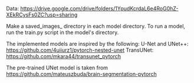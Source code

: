 
Data: https://drive.google.com/drive/folders/1YpudKcrdaL6e4RoG0hZ-XEkRCysFs0ZC?usp=sharing


Make a saved_images_<structure> directory in each model directory.
To run a model, run the train.py script in the model's directory.

The implemented models are inspired by the following:
U-Net and UNet++: https://github.com/4uiiurz1/pytorch-nested-unet
TransUNet: https://github.com/mkara44/transunet_pytorch

The pre-trained UNet model is taken from https://github.com/mateuszbuda/brain-segmentation-pytorch
